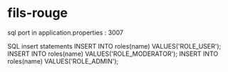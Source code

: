 # fils-rouge

sql port in application.properties : 3007

 SQL insert statements
INSERT INTO roles(name) VALUES('ROLE_USER');
INSERT INTO roles(name) VALUES('ROLE_MODERATOR');
INSERT INTO roles(name) VALUES('ROLE_ADMIN');


